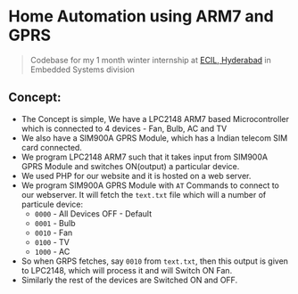 # Home Automation using ARM7 and GPRS

> Codebase for my 1 month winter internship at [ECIL, Hyderabad](http://ecil.co.in/) in Embedded Systems division

## Concept:
- The Concept is simple, We have a LPC2148 ARM7 based Microcontroller which is connected to 4 devices - Fan, Bulb, AC and TV
- We also have a SIM900A GPRS Module, which has a Indian telecom SIM card connected.
- We program LPC2148 ARM7 such that it takes input from SIM900A GPRS Module and switches ON(output) a particular device.
- We used PHP for our website and it is hosted on a web server.
- We program SIM900A GPRS Module with `AT` Commands to connect to our webserver. It will fetch the `text.txt` file which will a number of particule device:
    - `0000` - All Devices OFF - Default
    - `0001` - Bulb
    - `0010` - Fan
    - `0100` - TV
    - `1000` - AC
- So when GRPS fetches, say `0010` from `text.txt`, then this output is given to LPC2148, which will process it and will Switch ON Fan.
- Similarly the rest of the devices are Switched ON and OFF.
